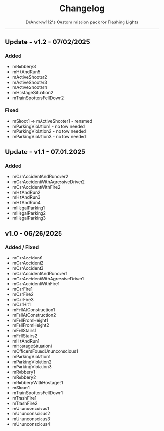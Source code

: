 <div align="center">
<h1>Changelog</h1>
<p>DrAndrew112's Custom mission pack for Flashing Lights</p>
<hr/>
</div>

## Update - v1.2 - 07/02/2025
### Added
- mRobbery3
- mHitAndRun5
- mActiveShooter2
- mActiveShooter3
- mActiveShooter4
- mHostageSituation2
- mTrainSpottersFellDown2
### Fixed
- mShoot1 -> mActiveShooter1 - renamed
- mParkingViolation1 - no tow needed
- mParkingViolation2 - no tow needed
- mParkingViolation3 - no tow needed


## Update - v1.1 - 07.01.2025
### Added
- mCarAccidentAndRunover2
- mCarAccidentWithAgressiveDriver2
- mCarAccidentWithFire2
- mHitAndRun2
- mHitAndRun3
- mHitAndRun4
- mIllegalParking1
- mIllegalParking2
- mIllegalParking3

## v1.0 - 06/26/2025
### Added / Fixed
- mCarAccident1
- mCarAccident2
- mCarAccident3
- mCarAccidentAndRunover1
- mCarAccidentWithAgressiveDriver1
- mCarAccidentWithFire1
- mCarFire1
- mCarFire2
- mCarFire3
- mCarHit1
- mFellAtConstruction1
- mFellAtConstruction2
- mFellFromHeight1
- mFellFromHeight2
- mFellStairs1
- mFellStairs2
- mHitAndRun1
- mHostageSituation1
- mOfficersFoundUnunconscious1
- mParkingViolation1
- mParkingViolation2
- mParkingViolation3
- mRobbery1
- mRobbery2
- mRobberyWithHostages1
- mShoot1
- mTrainSpottersFellDown1
- mTrashFire1
- mTrashFire2
- mUnunconscious1
- mUnunconscious2
- mUnunconscious3
- mUnunconscious4

